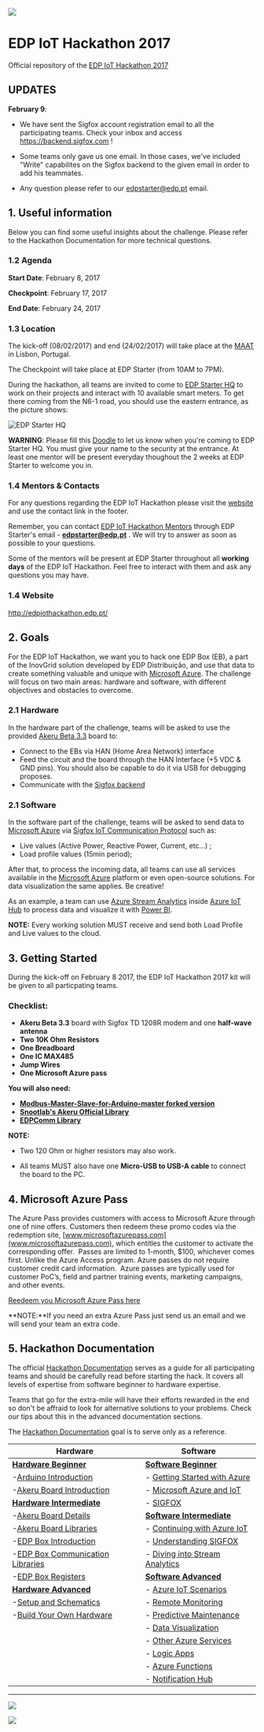 ![](images/edp_iot_hackathon_logo.jpg)


# EDP IoT Hackathon 2017

Official repository of the [EDP IoT Hackathon 2017](http://edpiothackathon.edp.pt/)

## **UPDATES** ##

**February 9**: 

- We have sent the Sigfox account registration email to all the participating teams. Check your inbox and access https://backend.sigfox.com !

- Some teams only gave us one email. In those cases, we've included "Write" capabilites on the Sigfox backend to the given email in order to add his teammates.

- Any question please refer to our edpstarter@edp.pt email.

## **1.** **Useful information**
Below you can find some useful insights about the challenge. Please refer to the Hackathon 
Documentation for more technical questions.


### **1.2** **Agenda**

**Start Date**: February 8, 2017

**Checkpoint**: February 17, 2017

**End Date**: February 24, 2017

### **1.3** **Location**

The kick-off (08/02/2017) and end (24/02/2017) will take place at the [MAAT](https://goo.gl/maps/oqDVp2ZfSoN2) in Lisbon, Portugal.

The Checkpoint will take place at EDP Starter (from 10AM to 7PM).

During the hackathon, all teams are invited to come to
[EDP Starter HQ](https://goo.gl/maps/Sckm6r6PWuQ2) to work on their projects and interact with 10 available smart meters.
To get there coming from the N6-1 road, you should use the eastern entrance, as the picture shows:

![EDP Starter HQ](images/mapa_edp_starter.png)


**WARNING**: Please fill this [Doodle](http://doodle.com/poll/y4upguc6wvfen4ih) to let us know when you're coming to EDP Starter HQ. You must give your name to the security at the entrance. At least one mentor will be present everyday thoughout the 2 weeks at EDP Starter to welcome you in. 

### **1.4** **Mentors & Contacts**
For any questions regarding the EDP IoT Hackathon please visit the [website](http://edpiothackathon.edp.pt) and use the contact link in the footer.

Remember, you can contact [EDP IoT Hackathon Mentors](https://edpiothackathon.edp.pt/Home/Mentors) through EDP Starter's email - **edpstarter@edp.pt** . We will try to answer as soon as possible to your questions.

Some of the mentors will be present at EDP Starter throughout all **working days** of the EDP IoT Hackathon. Feel free to interact with them and ask any questions you may have.


### **1.4** **Website**

http://edpiothackathon.edp.pt/

## **2.** **Goals**

For the EDP IoT Hackathon, we want you to hack one EDP Box (EB), a part of the InovGrid 
solution developed by EDP Distribuição, and use that data to create
something valuable and unique with [Microsoft Azure](https://azure.microsoft.com/en-gb/). The challenge
will focus on two main areas: hardware and software, with different objectives and obstacles to overcome. 


### **2.1** **Hardware**

In the hardware part of the challenge, teams will be asked to use the provided 
[Akeru Beta 3.3](http://snootlab.com/lang-en/snootlab-shields/829-akeru-beta-33-en.html) board to:

* Connect to the EBs via HAN (Home Area Network) interface 
* Feed the circuit and the board through the HAN Interface (+5 VDC & GND pins). You should also be capable to do it via USB for debugging proposes.
* Communicate with the [Sigfox backend](https://backend.sigfox.com/welcome/news)

### **2.1** **Software**

In the software part of the challenge, teams will be asked to send data to [Microsoft Azure](https://azure.microsoft.com/en-gb/) 
via [Sigfox IoT Communication Protocol](https://www.sigfox.com/) such as:

* Live values (Active Power, Reactive Power, Current, etc...) ;
* Load profile values (15min period);

After that, to process the incoming data, all teams can use all services available in the [Microsoft Azure](https://azure.microsoft.com/en-gb/) platform or even open-source solutions. For data visualization the same applies. Be creative!

As an example, a team can use [Azure Stream Analytics](https://azure.microsoft.com/en-gb/services/stream-analytics/) inside [Azure IoT Hub](https://azure.microsoft.com/en-gb/services/iot-hub/) to process data and visualize it with [Power BI](https://powerbi.microsoft.com/en-us/).

**NOTE:** Every working solution MUST receive and send both Load Profile and Live values to the cloud.

## **3. Getting Started**

During the kick-off on February 8 2017, the EDP IoT Hackathon 2017 kit will be given to all particpating teams. 

### **Checklist:**
* **Akeru Beta 3.3** board with Sigfox TD 1208R modem and one **half-wave antenna**
* **Two** **10K Ohm Resistors**
* **One Breadboard**
* **One IC MAX485**
* **Jump Wires**
* **One Microsoft Azure pass**

**You will also need:**

* **[Modbus-Master-Slave-for-Arduino-master forked version](https://github.com/edphackathon/Modbus-Master-Slave-for-Arduino)**
* **[Snootlab's Akeru Official Library](https://github.com/Snootlab/Akeru)**
* **[EDPComm Library](/src/EDPComm-Hackathon-2017)**

**NOTE:** 

- Two 120 Ohm or higher resistors may also work.

- All teams MUST also have one **Micro-USB to USB-A cable** to connect the board to the PC.

## **4. Microsoft Azure Pass**

The Azure Pass provides customers with access to Microsoft Azure through one of nine offers. Customers then redeem these promo codes via the redemption site, [www.microsoftazurepass.com](www.microsoftazurepass.com), which entitles the customer to activate the corresponding offer. 
Passes are limited to 1-month, $100, whichever comes first. Unlike the Azure Access program. Azure passes do not require customer credit card information. 
Azure passes are typically used for customer PoC’s, field and partner training events, marketing campaigns, and other events.  

[Reedeem you Microsoft Azure Pass here](http://www.microsoftazurepass.com/)

**NOTE:**If you need an extra Azure Pass just send us an email and we will send your team an extra code.

## **5. Hackathon Documentation**

The official [Hackathon Documentation](Documentation/) serves as a guide for all participating teams and should be carefully read before starting the hack. It covers all levels of expertise from software beginner to hardware expertise. 


Teams that go for the extra-mile will have their efforts rewarded in the end so don't be affraid to look for alternative solutions to your problems. Check our tips about this in the advanced documentation sections. 

The [Hackathon Documentation](Documentation/) goal is to serve only as a reference. 

| **Hardware** | **Software** |
|--------------|--------------|
| **[Hardware Beginner](Documentation/hardware-beginner.md)**| **[Software Beginner](Documentation/software-beginner.md)** |
| -[Arduino Introduction](Documentation/hardware-beginner-arduino101.md)|  - [Getting Started with Azure](Documentation/software-beginner-startingazure.md)  |
| -[Akeru Board Introduction](Documentation/hardware-intermediate-akeru.md#akeru-introduction)|  -  [Microsoft Azure and IoT](Documentation/software-beginner-azureiot.md) |
|**[Hardware Intermediate](Documentation/hardware-intermediate.md)** |  -  [SIGFOX](Documentation/software-beginner-sigfox.md) |
|-[Akeru Board Details](Documentation/hardware-intermediate-akeru.md#akeru-details) | **[Software Intermediate](Documentation/software-intermediate.md)** |
| -[Akeru Board Libraries](Documentation/hardware-intermediate-akeru.md#akeru-libraries)|  -  [Continuing with Azure IoT](Documentation/software-intermediate-azureiot.md) |
| -[EDP Box Introduction](Documentation/hardware-intermediate-eb.md#eb-introduction)|  -  [Understanding SIGFOX](Documentation/software-intermediate-sigfox.md) |
| -[EDP Box Communication Libraries](Documentation/hardware-intermediate-eb-comm.md)|  -  [Diving into Stream Analytics](Documentation/software-intermediate-asa.md) |
|-[EDP Box Registers](Documentation/hardware-intermediate-registers.md) | **[Software Advanced](Documentation/software-advanced.md)** |
| **[Hardware Advanced](Documentation/hardware-advanced.md)**|  - [Azure IoT Scenarios](Documentation/software-advanced.md#azure-iot-scenarios) |
|   -[Setup and Schematics](Documentation/hardware-advanced-setup.md)|  - [Remote Monitoring](Documentation/software-advanced.md#remote-monitoring) |
|   -[Build Your Own Hardware](Documentation/hardware-advanced-byohw.md)|  - [Predictive Maintenance](Documentation/software-advanced.md#predictive-maintenance) |
| |  - [Data Visualization](Documentation/software-advanced.md#data-visualization) |
| |  - [Other Azure Services](Documentation/software-advanced.md#other-azure-services) |
| |    - [Logic Apps](Documentation/software-advanced.md#logic-apps) |
| |    - [Azure Functions](Documentation/software-advanced.md#azure-functions) |
| |    - [Notification Hub](Documentation/software-advanced.md#notification-hub) |

---

![](images/edp_ms.jpg)


![](images/edp_partners.jpg)